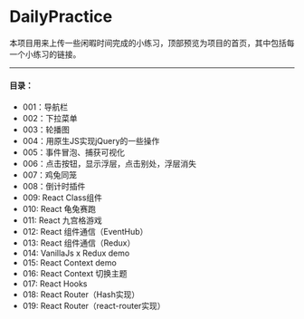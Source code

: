 # DailyPractice

本项目用来上传一些闲暇时间完成的小练习，顶部预览为项目的首页，其中包括每一个小练习的链接。

---

#### 目录：
- 001：导航栏
- 002：下拉菜单
- 003：轮播图
- 004：用原生JS实现jQuery的一些操作
- 005：事件冒泡、捕获可视化
- 006：点击按钮，显示浮层，点击别处，浮层消失
- 007：鸡兔同笼
- 008：倒计时插件
- 009: React Class组件
- 010: React 龟兔赛跑
- 011: React 九宫格游戏
- 012: React 组件通信（EventHub） 
- 013: React 组件通信（Redux）
- 014: VanillaJs x Redux demo
- 015: React Context demo
- 016: React Context 切换主题
- 017: React Hooks
- 018: React Router（Hash实现）
- 019: React Router（react-router实现）
